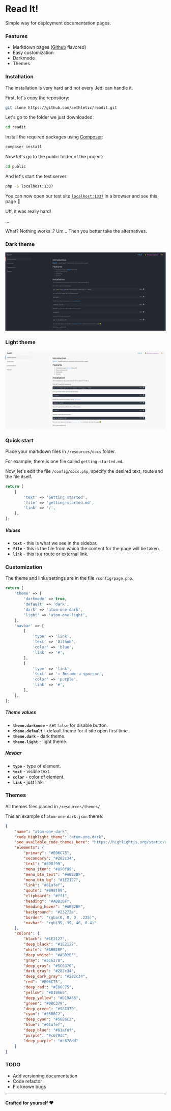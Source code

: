 # Read It!

Simple way for deployment documentation pages.

### Features

* Markdown pages ([Github](https://github.com) flavored)
* Easy customization
* Darkmode
* Themes

### Installation

The installation is very hard and not every Jedi can handle it.

First, let's copy the repository:

```bash
git clone https://github.com/aethletic/readit.git
```

Let's go to the folder we just downloaded:

```bash
cd readit
```

Install the required packages using [Composer](https://getcomposer.org/):

```bash
composer install
```

Now let's go to the public folder of the project:

```bash
cd public
```

And let's start the test server:

```bash
php -S localhost:1337
```

You can now open our test site [`localhost:1337`](http://localhost:1337) in a browser and see this page 🥳

Uff, it was really hard!

... 

What? Nothing works..? Um... Then you better take the alternatives.

### Dark theme
![Dark](https://github.com/aethletic/readit/blob/master/.github/readit-dark.png)

### Light theme
![Light](https://github.com/aethletic/readit/blob/master/.github/readit-light.png)

### Quick start

Place your markdown files in `/resources/docs` folder.

For example, there is one file called `getting-started.md`.

Now, let's edit the file `/config/docs.php`, specify the desired text, route and the file itself.

```php
return [
    [
        'text' => 'Getting started',
        'file' => 'getting-started.md',
        'link' => '/',
    ],
];
```
##### Values
* **`text`** - this is what we see in the sidebar.
* **`file`** - this is the file from which the content for the page will be taken.
* **`link`** - this is a route or external link.

### Customization

The theme and links settings are in the file `/config/page.php`.

```php
return [
    'theme' => [
        'darkmode' => true,
        'default' => 'dark',
        'dark' => 'atom-one-dark',
        'light' => 'atom-one-light',
    ],
    'navbar' => [
        [
            'type' => 'link',
            'text' => 'Github',
            'color' => 'blue',
            'link' => '#',
        ],
        [
            'type' => 'link',
            'text' => '⭐ Become a sponsor',
            'color' => 'purple',
            'link' => '#',
        ],
    ],
];
```

##### Theme values
* **`theme.darkmode`** - set `false` for disable button. 
* **`theme.default`** - default theme for if site open first time. 
* **`theme.dark`** - dark theme. 
* **`theme.light`** - light theme. 

##### Navbar
* **`type`** - type of element.
* **`text`** - visible text.
* **`color`** - color of element.
* **`link`** - just link.

### Themes

All themes files placed in `/resources/themes/`

This an example of `atom-one-dark.json` theme:

```json
{
    "name": "atom-one-dark",
    "code_highlight_theme": "atom-one-dark",
    "see_available_code_themes_here": "https://highlightjs.org/static/demo/",
    "elements": {
        "primary": "#E06C75",
        "secondary": "#282c34",
        "text": "#898f99",
        "menu_item": "#898f99",
        "menu_btn_text": "#ABB2BF",
        "menu_btn_bg": "#1E2127",
        "link": "#61afef",
        "qoute": "#898f99",
        "clipboard": "#fff",
        "heading": "#ABB2BF",
        "heading_hover": "#ABB2BF",
        "background": "#23272e",
        "border": "rgba(0, 0, 0, .225)",
        "navbar": "rgb(35, 39, 46, 0.4)"
    },
    "colors": {
        "black": "#1E2127",
        "deep_black": "#1E2127",
        "white": "#ABB2BF",
        "deep_white": "#ABB2BF",
        "gray": "#5C6370",
        "deep_gray": "#5C6370",
        "dark_gray": "#282c34",
        "deep_dark_gray": "#282c34",
        "red": "#E06C75",
        "deep_red": "#E06C75",
        "yellow": "#D19A66",
        "deep_yellow": "#D19A66",
        "green": "#98C379",
        "deep_green": "#98C379",
        "cyan": "#56B6C2",
        "deep_cyan": "#56B6C2",
        "blue": "#61afef",
        "deep_blue": "#61afef",
        "purple": "#c678dd",
        "deep_purple": "#c678dd"
    }
}
```

### TODO

* Add versioning documentation
* Code refactor
* Fix known bugs

---

#### Crafted for yourself ❤️

